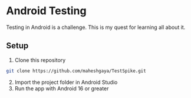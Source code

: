 # Android Testing

Testing in Android is a challenge. This is my quest for learning all about it.

## Setup
1. Clone this repository
```bash
git clone https://github.com/maheshgaya/TestSpike.git
```

2. Import the project folder in Android Studio
3. Run the app with Android 16 or greater
